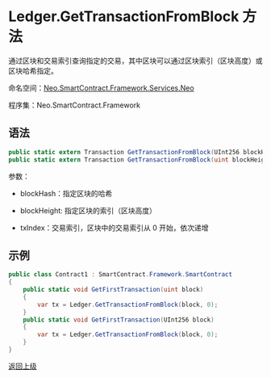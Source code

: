 # Ledger.GetTransactionFromBlock 方法

通过区块和交易索引查询指定的交易，其中区块可以通过区块索引（区块高度）或区块哈希指定。

命名空间：[Neo.SmartContract.Framework.Services.Neo](../../neo.md)

程序集：Neo.SmartContract.Framework

## 语法

```c#
public static extern Transaction GetTransactionFromBlock(UInt256 blockHash, int txIndex);
public static extern Transaction GetTransactionFromBlock(uint blockHeight, int txIndex);
```

参数：

- blockHash：指定区块的哈希

- blockHeight: 指定区块的索引（区块高度）
- txIndex：交易索引，区块中的交易索引从 0 开始，依次递增

## 示例

```c#
public class Contract1 : SmartContract.Framework.SmartContract
{
    public static void GetFirstTransaction(uint block)
    {
        var tx = Ledger.GetTransactionFromBlock(block, 0);
    }
    public static void GetFirstTransaction(UInt256 block)
    {
        var tx = Ledger.GetTransactionFromBlock(block, 0);
    }
}
```
[返回上级](../Ledger.md)